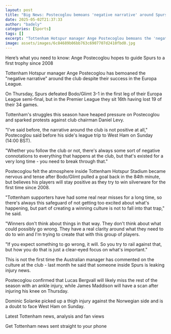 ```yaml
---
layout: post
title: "Big News: Postecoglou bemoans 'negative narrative' around Spurs"
date: 2025-05-02T21:37:33
author: "badely"
categories: [Sports]
tags: []
excerpt: "Tottenham Hotspur manager Ange Postecoglou bemoans the 'negative narrative' around the club despite their success in the Europa League."
image: assets/images/6c84689b06bb763c6907707d2410fbd0.jpg
---
```


Here’s what you need to know: Ange Postecoglou hopes to guide Spurs to a first trophy since 2008

Tottenham Hotspur manager Ange Postecoglou has bemoaned the "negative narrative" around the club despite their success in the Europa League.

On Thursday, Spurs defeated Bodo/Glimt 3-1 in the first leg of their Europa League semi-final, but in the Premier League they sit 16th having lost 19 of their 34 games.

Tottenham's struggles this season have heaped pressure on Postecoglou and sparked protests against club chairman Daniel Levy.

"I've said before, the narrative around the club is not positive at all," Postecoglou said before his side's league trip to West Ham on Sunday (14:00 BST).

"Whether you follow the club or not, there's always some sort of negative connotations to everything that happens at the club, but that's existed for a very long time - you need to break through that."

Postecoglou felt the atmosphere inside Tottenham Hotspur Stadium became nervous and tense after Bodo/Glimt pulled a goal back in the 84th minute, but believes his players will stay positive as they try to win silverware for the first time since 2008.

"Tottenham supporters have had some real near misses for a long time, so there's always this safeguard of not getting too excited about what's happening, but part of creating a winning culture is not to fall into that trap," he said.

"Winners don't think about things in that way. They don't think about what could possibly go wrong. They have a real clarity around what they need to do to win and I'm trying to create that with this group of players.

"If you expect something to go wrong, it will. So you try to rail against that, but how you do that is just a clear-eyed focus on what's important."

This is not the first time the Australian manager has commented on the culture at the club - last month he said that someone inside Spurs is leaking injury news.

Postecoglou confirmed that Lucas Bergvall will likely miss the rest of the season with an ankle injury, while James Maddison will have a scan after injuring his knee on Thursday.

Dominic Solanke picked up a thigh injury against the Norwegian side and is a doubt to face West Ham on Sunday.

Latest Tottenham news, analysis and fan views

Get Tottenham news sent straight to your phone

